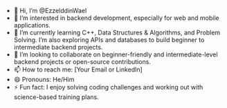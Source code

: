 - 👋 Hi, I’m @EzzelddinWael
- 👀 I’m interested in backend development, especially for web and mobile applications.
- 🌱 I’m currently learning C++, Data Structures & Algorithms, and Problem Solving. I’m also exploring APIs and databases to build beginner to intermediate backend projects.
- 💞️ I’m looking to collaborate on beginner-friendly and intermediate-level backend projects or open-source contributions.
- 📫 How to reach me: [Your Email or LinkedIn]
- 😄 Pronouns: He/Him
- ⚡ Fun fact: I enjoy solving coding challenges and working out with science-based training plans.


<!---
EzzelddinWael/EzzelddinWael is a ✨ special ✨ repository because its `README.md` (this file) appears on your GitHub profile.
You can click the Preview link to take a look at your changes.
--->
